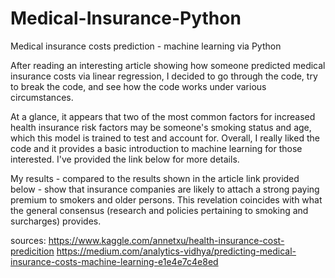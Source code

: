 

# Medical-Insurance-Python

Medical insurance costs prediction - machine learning via Python

After reading an interesting article showing how someone predicted medical insurance costs via linear regression, I decided to go through the code, try to break the code, and see how the code works under various circumstances. 

At a glance, it appears that two of the most common factors for increased health insurance risk factors may be someone's smoking status and age, which this model is trained to test and account for. Overall, I really liked the code and it provides a basic introduction to machine learning for those interested. I've provided the link below for more details.  

My results - compared to the results shown in the article link provided below - show that insurance companies are likely to attach a strong paying premium to smokers and older persons. This revelation coincides with what the general consensus (research and policies pertaining to smoking and surcharges) provides. 

sources: 
https://www.kaggle.com/annetxu/health-insurance-cost-predicition
https://medium.com/analytics-vidhya/predicting-medical-insurance-costs-machine-learning-e1e4e7c4e8ed
